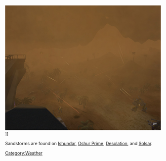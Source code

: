 ![](/images/Sandstormsmall.jpg "fig:Sandstormsmall.jpg")\]\]

Sandstorms are found on [Ishundar](/Ishundar "wikilink"), [Oshur
Prime](/Oshur_Prime "wikilink"), [Desolation](/Desolation "wikilink"), and
[Solsar](/Solsar "wikilink").

[Category:Weather](/Category:Weather "wikilink")
